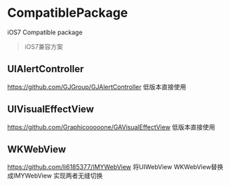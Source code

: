 # CompatiblePackage
iOS7 Compatible package

>iOS7兼容方案 

## UIAlertController 
https://github.com/GJGroup/GJAlertController
低版本直接使用

## UIVisualEffectView   
https://github.com/Graphicooooone/GAVisualEffectView
低版本直接使用

## WKWebView   
https://github.com/li6185377/IMYWebView
将UIWebView WKWebView替换成IMYWebView 实现两者无缝切换
